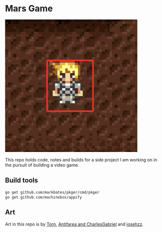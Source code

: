# Mars Game

![](./icon.png)

This repo holds code, notes and builds for a side project I am working on in the pursuit of building a video game.

## Build tools

```
go get github.com/markbates/pkger/cmd/pkger
go get github.com/machinebox/appify
```

## Art

Art in this repo is by [Torn](https://opengameart.org/users/torn), [Antifarea and CharlesGabriel](https://opengameart.org/content/18x20-characters-walkattackcast-spritesheet) and [josehzz](https://opengameart.org/content/farming-crops-16x16).
